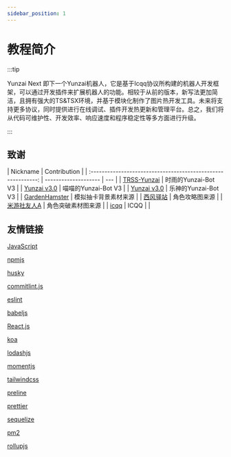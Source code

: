 ```yaml
---
sidebar_position: 1
---
```


# 教程简介

:::tip

Yunzai Next 即下一个Yunzai机器人，它是基于Icqq协议所构建的机器人开发框架，可以通过开发插件来扩展机器人的功能。相较于从前的版本，新写法更加简洁，且拥有强大的TS&TSX环境，并基于模块化制作了图片热开发工具。未来将支持更多协议，同时提供进行在线调试、插件开发热更新和管理平台。总之，我们将从代码可维护性、开发效率、响应速度和程序稳定性等多方面进行升级。

:::

## 致谢

|                           Nickname                            | Contribution         |
| :-----------------------------------------------------------: | -------------------- | --- |
|   [TRSS-Yunzai](https://github.com/TimeRainStarSky/Yunzai)    | 时雨的Yunzai-Bot V3  |
| [Yunzai v3.0](https://github.com/yoimiya-kokomi/Miao-Yunzai)  | 喵喵的Yunzai-Bot V3  |
|      [Yunzai v3.0](https://gitee.com/le-niao/Yunzai-Bot)      | 乐神的Yunzai-Bot V3  |
| [GardenHamster](https://github.com/GardenHamster/GenshinPray) | 模拟抽卡背景素材来源 |
|    [西风驿站](https://bbs.mihoyo.com/ys/collection/839181)    | 角色攻略图来源       |
|  [米游社友人A](https://bbs.mihoyo.com/ys/collection/428421)   | 角色突破素材图来源   |
|            [icqq](https://github.com/icqqjs/icqq)             | ICQQ                 |     |

## 友情链接

[JavaScript](https://developer.mozilla.org/zh-CN/)

[npmjs](https://www.npmjs.com/)

[husky](https://typicode.github.io/husky)

[commitlint.js](https://commitlint.js.org/)

[eslint](https://eslint.nodejs.cn/)

[babeljs](https://www.babeljs.cn/)

[React.js](https://react.docschina.org/)

[koa](https://koa.bootcss.com/)

[lodashjs](https://www.lodashjs.com/)

[momentjs](https://momentjs.devjs.cn/)

[tailwindcss](https://www.tailwindcss.cn/)

[preline](https://preline.co/)

[prettier](https://www.prettier.cn/)

[sequelize](https://www.sequelize.cn/)

[pm2](https://pm2.keymetrics.io/)

[rollupjs](https://www.rollupjs.com/command-line-interface/)
